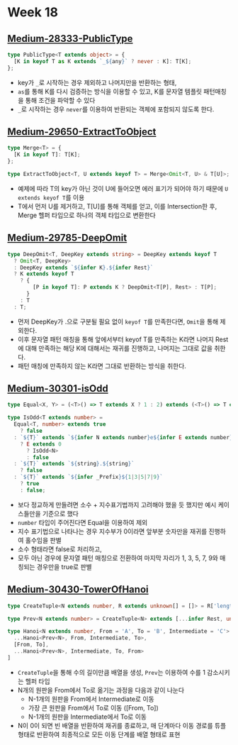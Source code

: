 # Week 18

## [Medium-28333-PublicType](./medium/28333-public-type.ts)

```ts
type PublicType<T extends object> = {
  [K in keyof T as K extends `_${any}` ? never : K]: T[K];
};
```

- key가 `_`로 시작하는 경우 제외하고 나머지만을 반환하는 형태,
- `as`를 통해 K를 다시 검증하는 방식을 이용할 수 있고, K를 문자열 템플릿 패턴매칭을 통해 조건을 파악할 수 있다
- `_`로 시작하는 경우 `never`를 이용하여 반환되는 객체에 포함되지 않도록 한다.

## [Medium-29650-ExtractToObject](./medium/29650-extract-to-object.ts)

```ts
type Merge<T> = {
  [K in keyof T]: T[K];
};

type ExtractToObject<T, U extends keyof T> = Merge<Omit<T, U> & T[U]>;
```

- 예제에 따라 T의 key가 아닌 것이 U에 들어오면 에러 표기가 되어야 하기 때문에 `U extends keyof T`를 이용
- T에서 먼저 U를 제거하고, T[U]를 통해 객체를 얻고, 이를 Intersection한 후, Merge 헬퍼 타입으로 하나의 객체 타입으로 변환한다

## [Medium-29785-DeepOmit](./medium/29785-deep-omit.ts)

```ts
type DeepOmit<T, DeepKey extends string> = DeepKey extends keyof T
  ? Omit<T, DeepKey>
  : DeepKey extends `${infer K}.${infer Rest}`
  ? K extends keyof T
    ? {
        [P in keyof T]: P extends K ? DeepOmit<T[P], Rest> : T[P];
      }
    : T
  : T;
```

- 먼저 DeepKey가 .으로 구분될 필요 없이 `keyof T`를 만족한다면, `Omit`을 통해 제외한다.
- 이후 문자열 패턴 매칭을 통해 앞에서부터 keyof T를 만족하는 K라면 나머지 Rest에 대해 만족하는 해당 K에 대해서는 재귀를 진행하고, 나머지는 그대로 값을 취한다.
- 패턴 매칭에 만족하지 않는 K라면 그대로 반환하는 방식을 취한다.

## [Medium-30301-isOdd](./medium/30301-is-odd.ts)

```ts
type Equal<X, Y> = (<T>() => T extends X ? 1 : 2) extends (<T>() => T extends Y ? 1 : 2) ? true : false;

type IsOdd<T extends number> =
  Equal<T, number> extends true
    ? false
  : `${T}` extends `${infer N extends number}e${infer E extends number}`
    ? E extends 0
      ? IsOdd<N>
      : false
  : `${T}` extends `${string}.${string}`
    ? false
  : `${T}` extends `${infer _Prefix}${1|3|5|7|9}`
    ? true
    : false;
```

- 보다 정교하게 만들려면 소수 + 지수표기법까지 고려해야 했을 듯 했지만 예시 케이스들만을 기준으로 했다
- `number` 타입이 주어진다면 Equal을 이용하여 제외
- 지수 표기법으로 나타나는 경우 지수부가 0이라면 앞부분 숫자만을 재귀를 진행하여 홀수임을 판별
- 소수 형태라면 false로 처리하고,
- 모두 아닌 경우에 문자열 패턴 매칭으로 전환하여 마지막 자리가 1, 3, 5, 7, 9와 매칭되는 경우만을 true로 판별

## [Medium-30430-TowerOfHanoi](./medium/30430-tower-of-hanoi.ts)

```ts
type CreateTuple<N extends number, R extends unknown[] = []> = R['length'] extends N ? R : CreateTuple<N, [...R, unknown]>

type Prev<N extends number> = CreateTuple<N> extends [...infer Rest, unknown] ? Rest['length'] : never;

type Hanoi<N extends number, From = 'A', To = 'B', Intermediate = 'C'> = N extends 0 ? [] : [
  ...Hanoi<Prev<N>, From, Intermediate, To>,
  [From, To],
  ...Hanoi<Prev<N>, Intermediate, To, From>
]
```

- `CreateTuple`을 통해 수의 길이만큼 배열을 생성, `Prev`는 이용하여 수를 1 감소시키는 헬퍼 타입
- N개의 원판을 From에서 To로 옮기는 과정을 다음과 같이 나눈다
  - N-1개의 원판을 From에서 Intermediate로 이동
  - 가장 큰 원판을 From에서 To로 이동 ([From, To])
  - N-1개의 원판을 Intermediate에서 To로 이동
- N이 0이 되면 빈 배열을 반환하여 재귀를 종료하고, 매 단계마다 이동 경로를 튜플 형태로 반환하여 최종적으로 모든 이동 단계를 배열 형태로 표현

